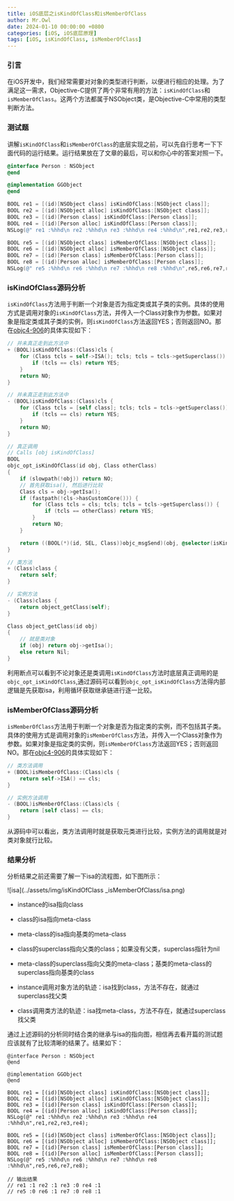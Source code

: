 ```yaml
---
title: iOS底层之isKindOfClass和isMemberOfClass
author: Mr.Owl
date: 2024-01-10 00:00:00 +0800
categories: [iOS, iOS底层原理]
tags: [iOS, isKindOfClass, isMemberOfClass]
---
```


### 引言

在iOS开发中，我们经常需要对对象的类型进行判断，以便进行相应的处理。为了满足这一需求，Objective-C提供了两个非常有用的方法：`isKindOfClass`和`isMemberOfClass`。这两个方法都属于NSObject类，是Objective-C中常用的类型判断方法。

### 测试题

讲解`isKindOfClass`和`isMemberOfClass`的底层实现之前，可以先自行思考一下下面代码的运行结果。运行结果放在了文章的最后，可以和你心中的答案对照一下。

```objective-c
@interface Person : NSObject
@end

@implementation GGObject
@end

BOOL re1 = [(id)[NSObject class] isKindOfClass:[NSObject class]];
BOOL re2 = [(id)[NSObject alloc] isKindOfClass:[NSObject class]];
BOOL re3 = [(id)[Person class] isKindOfClass:[Person class]];
BOOL re4 = [(id)[Person alloc] isKindOfClass:[Person class]];   
NSLog(@" re1 :%hhd\n re2 :%hhd\n re3 :%hhd\n re4 :%hhd\n",re1,re2,re3,re4);   

BOOL re5 = [(id)[NSObject class] isMemberOfClass:[NSObject class]];
BOOL re6 = [(id)[NSObject alloc] isMemberOfClass:[NSObject class]];
BOOL re7 = [(id)[Person class] isMemberOfClass:[Person class]];
BOOL re8 = [(id)[Person alloc] isMemberOfClass:[Person class]];
NSLog(@" re5 :%hhd\n re6 :%hhd\n re7 :%hhd\n re8 :%hhd\n",re5,re6,re7,re8);
```

### isKindOfClass源码分析

`isKindOfClass`方法用于判断一个对象是否为指定类或其子类的实例。具体的使用方式是调用对象的`isKindOfClass`方法，并传入一个Class对象作为参数。如果对象是指定类或其子类的实例，则`isKindOfClass`方法返回YES；否则返回NO。那在[objc4-906](https://mrowlsage.github.io/posts/objc4-906-debug/)的具体实现如下：

```objective-c
// 并未真正走到此方法中
+ (BOOL)isKindOfClass:(Class)cls {
    for (Class tcls = self->ISA(); tcls; tcls = tcls->getSuperclass()) {
        if (tcls == cls) return YES;
    }
    return NO;
}

// 并未真正走到此方法中
- (BOOL)isKindOfClass:(Class)cls {
    for (Class tcls = [self class]; tcls; tcls = tcls->getSuperclass()) {
        if (tcls == cls) return YES;
    }
    return NO;
}

// 真正调用
// Calls [obj isKindOfClass]
BOOL
objc_opt_isKindOfClass(id obj, Class otherClass)
{
    if (slowpath(!obj)) return NO;
    // 首先获取isa(), 然后进行比较
    Class cls = obj->getIsa();
    if (fastpath(!cls->hasCustomCore())) {
        for (Class tcls = cls; tcls; tcls = tcls->getSuperclass()) {
            if (tcls == otherClass) return YES;
        }
        return NO;
    }

    return ((BOOL(*)(id, SEL, Class))objc_msgSend)(obj, @selector(isKindOfClass:), otherClass);
}

// 类方法
+ (Class)class {
    return self;
}

// 实例方法
- (Class)class {
    return object_getClass(self);
}

Class object_getClass(id obj)
{
	// 就是类对象
    if (obj) return obj->getIsa();
    else return Nil;
}
```

利用断点可以看到不论对象还是类调用`isKindOfClass`方法时底层真正调用的是`objc_opt_isKindOfClass`,通过源码可以看到`objc_opt_isKindOfClass`方法得内部逻辑是先获取isa，利用循环获取继承链进行逐一比较。

### isMemberOfClass源码分析

`isMemberOfClass`方法用于判断一个对象是否为指定类的实例，而不包括其子类。具体的使用方式是调用对象的`isMemberOfClass`方法，并传入一个Class对象作为参数。如果对象是指定类的实例，则`isMemberOfClass`方法返回YES；否则返回NO。那在[objc4-906](https://mrowlsage.github.io/posts/objc4-906-debug/)的具体实现如下：

```objective-c
// 类方法调用
+ (BOOL)isMemberOfClass:(Class)cls {
    return self->ISA() == cls;
}

// 实例方法调用
- (BOOL)isMemberOfClass:(Class)cls {
    return [self class] == cls;
}
```

从源码中可以看出，类方法调用时就是获取元类进行比较，实例方法的调用就是对类对象就行比较。

### 结果分析

分析结果之前还需要了解一下isa的流程图，如下图所示：

![isa](../assets/img/isKindOfClass _isMemberOfClass/isa.png)

- instance的isa指向class

- class的isa指向meta-class

- meta-class的isa指向基类的meta-class

- class的superclass指向父类的class；如果没有父类，superclass指针为nil

- meta-class的superclass指向父类的meta-class；基类的meta-class的superclass指向基类的class
- instance调用对象方法的轨迹：isa找到class，方法不存在，就通过superclass找父类

- class调用类方法的轨迹：isa找meta-class，方法不存在，就通过superclass找父类

通过上述源码的分析同时结合类的继承与isa的指向图，相信再去看开篇的测试题应该就有了比较清晰的结果了。结果如下：

```objc
@interface Person : NSObject
@end

@implementation GGObject
@end

BOOL re1 = [(id)[NSObject class] isKindOfClass:[NSObject class]];
BOOL re2 = [(id)[NSObject alloc] isKindOfClass:[NSObject class]];
BOOL re3 = [(id)[Person class] isKindOfClass:[Person class]];
BOOL re4 = [(id)[Person alloc] isKindOfClass:[Person class]];   
NSLog(@" re1 :%hhd\n re2 :%hhd\n re3 :%hhd\n re4 :%hhd\n",re1,re2,re3,re4);   

BOOL re5 = [(id)[NSObject class] isMemberOfClass:[NSObject class]];
BOOL re6 = [(id)[NSObject alloc] isMemberOfClass:[NSObject class]];
BOOL re7 = [(id)[Person class] isMemberOfClass:[Person class]];
BOOL re8 = [(id)[Person alloc] isMemberOfClass:[Person class]];
NSLog(@" re5 :%hhd\n re6 :%hhd\n re7 :%hhd\n re8 :%hhd\n",re5,re6,re7,re8);

// 输出结果
// re1 :1 re2 :1 re3 :0 re4 :1
// re5 :0 re6 :1 re7 :0 re8 :1
```

